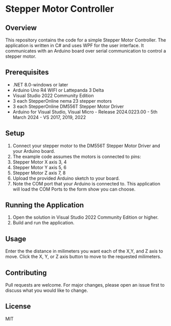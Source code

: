 # Stepper Motor Controller

## Overview
This repository contains the code for a simple Stepper Motor Controller. The application is written in C# and uses WPF for the user interface. It communicates with an Arduino board over serial communication to control a stepper motor.

## Prerequisites
- .NET 8.0-windows or later
- Arduino Uno R4 WIFI or Lattepanda 3 Delta
- Visual Studio 2022 Community Edition
- 3 each StepperOnline nema 23 stepper motors
- 3 each StepperOnline DM556T Stepper Motor Driver
- Arduino for Visual Studio, Visual Micro - Release 2024.0223.00 - 5th March 2024 - VS 2017, 2019, 2022

## Setup
1. Connect your stepper motor to the DM556T Stepper Motor Driver and your Arduino board.
2. The example code assumes the motors is connected to pins:
3. Stepper Motor X axis 3, 4
4. Stepper Motor Y axis 5, 6
5. Stepper Motor Z axis 7, 8
6. Upload the provided Arduino sketch to your board.
7. Note the COM port that your Arduino is connected to. This application will load the COM Ports to the form show you can choose.

## Running the Application
1. Open the solution in Visual Studio 2022 Community Edition or higher.
3. Build and run the application.

## Usage
Enter the the distance in milimeters you want each of the X,Y, and Z axis to move. Click the X, Y, or Z axis button to move to the requested milimeters.

## Contributing
Pull requests are welcome. For major changes, please open an issue first to discuss what you would like to change.

## License
MIT

